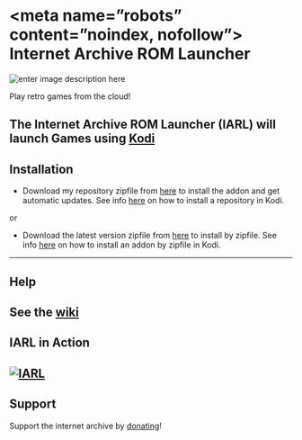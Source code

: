 <meta name=”robots” content=”noindex, nofollow”>
Internet Archive ROM Launcher
==========================
![enter image description here](https://github.com/zach-morris/plugin.program.iarl/blob/master/fanart.jpg)

Play retro games from the cloud!

The Internet Archive ROM Launcher (IARL) will launch Games using [Kodi](http://kodi.tv)
----------

Installation
-------------

- Download my repository zipfile from [here](https://goo.gl/AdQoNt) to install the addon and get automatic updates.  See info [here](http://www.wirelesshack.org/step-by-step-how-to-install-any-kodi-add-on-or-repository.html) on how to install a repository in Kodi.

or

- Download the latest version zipfile from [here](https://goo.gl/ylg2rJ) to install by zipfile.  See info [here](http://www.wirelesshack.org/step-by-step-how-to-install-any-kodi-add-on-or-repository.html) on how to install an addon by zipfile in Kodi.

----------

Help
-------------
See the [wiki](https://github.com/zach-morris/plugin.program.iarl/wiki)
----------

IARL in Action
-------------------
[![IARL](https://github.com/zach-morris/iarl.media/raw/master/support/IARL_Slideshow.gif)](https://www.youtube.com/watch?v=fJ6nuyM6sOo)
----------


Support
-------------------

Support the internet archive by [donating](https://archive.org/donate/)!
